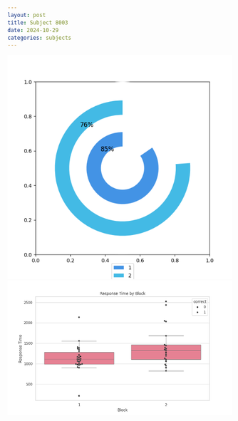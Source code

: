 ```yaml
---
layout: post
title: Subject 8003
date: 2024-10-29
categories: subjects
---
```


![](data/8003/run-4/8003__acc_test.png)
![](data/8003/run-4/8003_rt.png)
